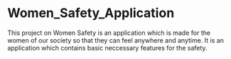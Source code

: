 # Women_Safety_Application
This project on Women Safety is an application which is made for the women of our society so that they can feel anywhere and anytime.
It is an application which contains basic neccessary features for the safety.
